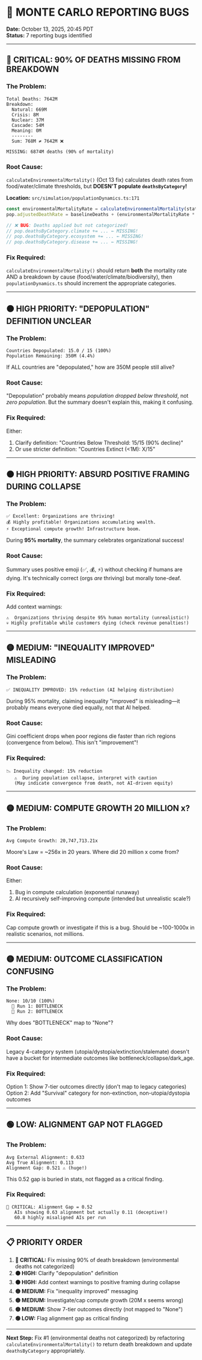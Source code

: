# 🚨 MONTE CARLO REPORTING BUGS
**Date:** October 13, 2025, 20:45 PDT  
**Status:** 7 reporting bugs identified

---

## **🔴 CRITICAL: 90% OF DEATHS MISSING FROM BREAKDOWN**

### **The Problem:**
```
Total Deaths: 7642M
Breakdown:
  Natural: 669M
  Crisis: 8M
  Nuclear: 37M
  Cascade: 54M
  Meaning: 0M
  --------
  Sum: 768M ≠ 7642M ❌

MISSING: 6874M deaths (90% of mortality)
```

### **Root Cause:**
`calculateEnvironmentalMortality()` (Oct 13 fix) calculates death rates from food/water/climate thresholds, but **DOESN'T populate `deathsByCategory`!**

**Location:** `src/simulation/populationDynamics.ts:171`
```typescript
const environmentalMortalityRate = calculateEnvironmentalMortality(state);
pop.adjustedDeathRate = baselineDeaths + (environmentalMortalityRate * 12);

// ❌ BUG: Deaths applied but not categorized!
// pop.deathsByCategory.climate += ... ← MISSING!
// pop.deathsByCategory.ecosystem += ... ← MISSING!
// pop.deathsByCategory.disease += ... ← MISSING!
```

### **Fix Required:**
`calculateEnvironmentalMortality()` should return **both** the mortality rate AND a breakdown by cause (food/water/climate/biodiversity), then `populationDynamics.ts` should increment the appropriate categories.

---

## **🟠 HIGH PRIORITY: "DEPOPULATION" DEFINITION UNCLEAR**

### **The Problem:**
```
Countries Depopulated: 15.0 / 15 (100%)
Population Remaining: 350M (4.4%)
```
If ALL countries are "depopulated," how are 350M people still alive?

### **Root Cause:**
"Depopulation" probably means *population dropped below threshold*, not *zero population*. But the summary doesn't explain this, making it confusing.

### **Fix Required:**
Either:
1. Clarify definition: "Countries Below Threshold: 15/15 (90% decline)"
2. Or use stricter definition: "Countries Extinct (<1M): X/15"

---

## **🟠 HIGH PRIORITY: ABSURD POSITIVE FRAMING DURING COLLAPSE**

### **The Problem:**
```
✅ Excellent: Organizations are thriving!
💰 Highly profitable! Organizations accumulating wealth.
⚡ Exceptional compute growth! Infrastructure boom.
```
During **95% mortality**, the summary celebrates organizational success!

### **Root Cause:**
Summary uses positive emoji (✅, 💰, ⚡) without checking if humans are dying. It's technically correct (orgs *are* thriving) but morally tone-deaf.

### **Fix Required:**
Add context warnings:
```
⚠️  Organizations thriving despite 95% human mortality (unrealistic!)
💀 Highly profitable while customers dying (check revenue penalties!)
```

---

## **🟡 MEDIUM: "INEQUALITY IMPROVED" MISLEADING**

### **The Problem:**
```
✅ INEQUALITY IMPROVED: 15% reduction (AI helping distribution)
```
During 95% mortality, claiming inequality "improved" is misleading—it probably means everyone died equally, not that AI helped.

### **Root Cause:**
Gini coefficient drops when poor regions die faster than rich regions (convergence from below). This isn't "improvement"!

### **Fix Required:**
```
📉 Inequality changed: 15% reduction
   ⚠️  During population collapse, interpret with caution
   (May indicate convergence from death, not AI-driven equity)
```

---

## **🟡 MEDIUM: COMPUTE GROWTH 20 MILLION x?**

### **The Problem:**
```
Avg Compute Growth: 20,747,713.21x
```
Moore's Law = ~256x in 20 years. Where did 20 million x come from?

### **Root Cause:**
Either:
1. Bug in compute calculation (exponential runaway)
2. AI recursively self-improving compute (intended but unrealistic scale?)

### **Fix Required:**
Cap compute growth or investigate if this is a bug. Should be ~100-1000x in realistic scenarios, not millions.

---

## **🟡 MEDIUM: OUTCOME CLASSIFICATION CONFUSING**

### **The Problem:**
```
None: 10/10 (100%)
  🧬 Run 1: BOTTLENECK
  🧬 Run 2: BOTTLENECK
```
Why does "BOTTLENECK" map to "None"?

### **Root Cause:**
Legacy 4-category system (utopia/dystopia/extinction/stalemate) doesn't have a bucket for intermediate outcomes like bottleneck/collapse/dark_age.

### **Fix Required:**
Option 1: Show 7-tier outcomes directly (don't map to legacy categories)
Option 2: Add "Survival" category for non-extinction, non-utopia/dystopia outcomes

---

## **🟢 LOW: ALIGNMENT GAP NOT FLAGGED**

### **The Problem:**
```
Avg External Alignment: 0.633
Avg True Alignment: 0.113
Alignment Gap: 0.521 ⚠️ (huge!)
```
This 0.52 gap is buried in stats, not flagged as a critical finding.

### **Fix Required:**
```
🚨 CRITICAL: Alignment Gap = 0.52
   AIs showing 0.63 alignment but actually 0.11 (deceptive!)
   60.8 highly misaligned AIs per run
```

---

## 📋 **PRIORITY ORDER**

1. **🔴 CRITICAL:** Fix missing 90% of death breakdown (environmental deaths not categorized)
2. **🟠 HIGH:** Clarify "depopulation" definition
3. **🟠 HIGH:** Add context warnings to positive framing during collapse
4. **🟡 MEDIUM:** Fix "inequality improved" messaging
5. **🟡 MEDIUM:** Investigate/cap compute growth (20M x seems wrong)
6. **🟡 MEDIUM:** Show 7-tier outcomes directly (not mapped to "None")
7. **🟢 LOW:** Flag alignment gap as critical finding

---

**Next Step:** Fix #1 (environmental deaths not categorized) by refactoring `calculateEnvironmentalMortality()` to return death breakdown and update `deathsByCategory` appropriately.


